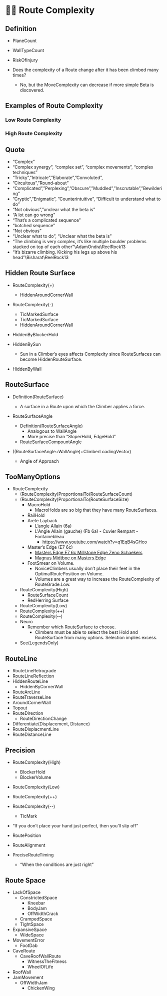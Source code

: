 # 🔷🔺 <route>Route</route> Complexity

## Definition

- PlaneCount
- WallTypeCount
- RiskOfInjury

- Does the complexity of a Route change after it has been climbed many times?
    - No, but the MoveComplexity can decrease if more simple Beta is discovered.

## Examples of <route>Route</route> Complexity

### Low <route>Route</route> Complexity

### High <route>Route</route> Complexity

## Quote

- “Complex”
- “Complex synergy”, “complex set”, “complex movements”, “complex techniques”
- “Tricky”,”Intricate”,”Elaborate”,”Convoluted”,
- ”Circuitous”,”Round-about”
- “Complicated”,”Perplexing”,”Obscure”,”Muddled”,”Inscrutable”,”Bewildering”
- ”Cryptic”,”Enigmatic”, ”Counterintuitive”, “Difficult to understand what to do”
- “Not obvious”,”unclear what the beta is”
- “A lot can go wrong”
- “That’s a complicated sequence”
- “botched sequence”
- “Not obvious”
- “Unclear what to do”, “Unclear what the beta is”
- “The climbing is very complex, it’s like multiple boulder problems stacked on top of each other”\AdamOndra\ReelRock13
- “It’s bizarre climbing. Kicking his legs up above his head”\Bisharat\ReelRock13

## Hidden Route Surface

- RouteComplexity(+)
    - HiddenAroundCornerWall
- RouteComplexity(-)
    - TicMarkedSurface
    - TicMarkedSurface
    - HiddenAroundCornerWall

- HiddenByBlockerHold
- HiddenBySun
    - Sun in a Climber’s eyes affects Complexity since RouteSurfaces can become HiddenRouteSurface.
- HiddenByWall

## RouteSurface

- Definition(RouteSurface)
    - A surface in a Route upon which the Climber applies a force.

- RouteSurfaceAngle
    - Definition(RouteSurfaceAngle)
        - Analogous to WallAngle
        - More precise than “SloperHold, EdgeHold”
    - RouteSurfaceCompountAngle
- ((RouteSurfaceAngle+WallAngle)+ClimberLoadingVector)
    - Angle of Approach

## TooManyOptions

- RouteComplexity
    - (RouteComplexity)ProportionalTo(RouteSurfaceCount)
    - (RouteComplexity)ProportionalTo(RouteSurfaceSize)
        - MacroHold
            - MacroHolds are so big that they have many RouteSurfaces.
        - RailHold
        - Arete Layback
            - L’angle Allain (6a)
            - L'Angle Allain (gauche) (Fb 6a) - Cuvier Rempart - Fontainebleau
                - <https://www.youtube.com/watch?v=q1EqB4sGHco>
        - Master’s Edge (E7 6c)
            - [Masters Edge E7 6c Millstone Edge Zeno Schaekers](https://www.youtube.com/watch?v=NpwfMAnwSWw)
            - [Magnus Midtboe on Masters Edge](https://www.youtube.com/watch?v=Ij9_41yNdS4)
        - FootSmear on Volume.
            - NoviceClimbers usually don’t place their feet in the OptimalRoutePosition on Volume.
            - Volumes are a great way to increase the RouteComplexity of RouteGrade.Low.
    - RouteComplexity(High)
        - RouteSurfaceCount
        - RedHerring Surface
    - RouteComplexity(Low)
    - RouteComplexity(++)
    - RouteComplexity(--)
    - Neuro
        - Remember which RouteSurface to choose.
            - Climbers must be able to select the best Hold and RouteSurface from many options. Selection implies excess.
    - See(LegendsOnly)

## RouteLine

- RouteLineRetrograde
- RouteLineReflection
- HiddenRouteLine
    - HiddenByCornerWall
- RouteArcLine
- RouteTraverseLine
- AroundCornerWall
- Topout
- RouteDirection
    - RouteDirectionChange
- Differentiate(Displacement, Distance)
- RouteDisplacmentLine
- RouteDistanceLine

## Precision

- RouteComplexity(High)
    - BlockerHold
    - BlockerVolume
- RouteComplexity(Low)
- RouteComplexity(++)
- RouteComplexity(--)
    - TicMark
- “If you don’t place your hand just perfect, then you’ll slip off”

- RoutePosition
- RouteAlignment
- PreciseRouteTiming
    - “When the conditions are just right”

## Route Space

- LackOfSpace
    - ConstrictedSpace
        - Kneebar
        - BodyJam
        - OffWidthCrack
    - CrampedSpace
    - TightSpace
- ExpansiveSpace
    - WideSpace
- MovementError
    - FootDab
- CaveRoute
    - CaveRoofWallRoute
        - WitnessTheFitness
        - WheelOfLife
- RoofWall
- JamMovement
    - OffWidthJam
        - ChickenWing
